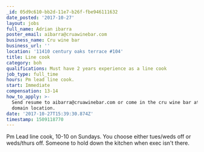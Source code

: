 ```yaml
---
_id: 05d9c610-bb2d-11e7-b26f-fbe946111632
date_posted: '2017-10-27'
layout: jobs
full_name: Adrian ibarra
poster_email: aibarra@cruawinebar.com
business_name: Cru wine bar
business_url: ''
location: '11410 century oaks terrace #104'
title: Line cook
category: boh
qualifications: Must have 2 years experience as a line cook
job_type: full_time
hours: Pm lead line cook.
start: Immediate
compensation: 13-14
how_to_apply: >-
  Send resume to aibarra@cruawinebar.com or come in the cru wine bar at the
  domain location.
date: '2017-10-27T15:39:30.874Z'
timestamp: 1509118770
---
```

Pm Lead line cook, 10-10 on Sundays. You choose either tues/weds off or weds/thurs off. Someone to hold down the kitchen when exec isn't there.
